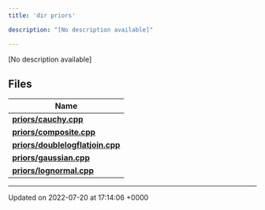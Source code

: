```yaml
---
title: 'dir priors'

description: "[No description available]"

---
```







[No description available]

## Files

| Name           |
| -------------- |
| **[priors/cauchy.cpp](/documentation/code/files/cauchy_8cpp/#file-cauchy.cpp)**  |
| **[priors/composite.cpp](/documentation/code/files/composite_8cpp/#file-composite.cpp)**  |
| **[priors/doublelogflatjoin.cpp](/documentation/code/files/doublelogflatjoin_8cpp/#file-doublelogflatjoin.cpp)**  |
| **[priors/gaussian.cpp](/documentation/code/files/gaussian_8cpp/#file-gaussian.cpp)**  |
| **[priors/lognormal.cpp](/documentation/code/files/lognormal_8cpp/#file-lognormal.cpp)**  |






-------------------------------

Updated on 2022-07-20 at 17:14:06 +0000
